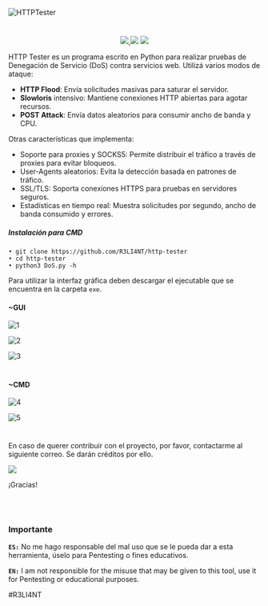 ![HTTPTester](https://github.com/user-attachments/assets/12181966-eb42-44d0-ba2b-c95cbd4d7f7d)

<h1 align="center"></h1>
<p align="center">
    <a href="https://python.org">
    <img src="https://img.shields.io/badge/Python-3-green.svg">
  </a>
    <img src="https://img.shields.io/badge/Release-1.0-blue.svg">
  </a>
    <img src="https://img.shields.io/badge/Public-%F0%9F%94%91-red.svg">
  </a>
</p>

HTTP Tester es un programa escrito en Python para realizar pruebas de Denegación de Servicio (DoS) contra servicios web. Utilizá varios modos de ataque:

- **HTTP Flood**: Envía solicitudes masivas para saturar el servidor.
- **Slowloris** intensivo: Mantiene conexiones HTTP abiertas para agotar recursos.
- **POST Attack**: Envía datos aleatorios para consumir ancho de banda y CPU.

Otras características que implementa:

- Soporte para proxies y SOCKS5: Permite distribuir el tráfico a través de proxies para evitar bloqueos.
- User-Agents aleatorios: Evita la detección basada en patrones de tráfico.
- SSL/TLS: Soporta conexiones HTTPS para pruebas en servidores seguros.
- Estadísticas en tiempo real: Muestra solicitudes por segundo, ancho de banda consumido y errores.

##### Instalación para CMD
```
• git clone https://github.com/R3LI4NT/http-tester
• cd http-tester
• python3 DoS.py -h
```

Para utilizar la interfaz gráfica deben descargar el ejecutable que se encuentra en la carpeta `exe`.

#### ~GUI

![1](https://github.com/user-attachments/assets/2ccd2a58-397b-43e8-904a-0d203398608c)

![2](https://github.com/user-attachments/assets/fdcb84d8-3014-447a-b31b-204fb9daf684)

![3](https://github.com/user-attachments/assets/06de35d9-8650-490d-9f62-2887e2d22b34)

<h1 align="center"></h1>

#### ~CMD 

![4](https://github.com/user-attachments/assets/b0cb0b5f-1e8d-4e2f-968e-1108fe6e5032)

![5](https://github.com/user-attachments/assets/f77c981b-91ae-429f-bbf7-b732baee9093)

<h1 align="center"></h1>

En caso de querer contribuir con el proyecto, por favor, contactarme al siguiente correo. Se darán créditos por ello.

<img src="https://img.shields.io/badge/r3li4nt.contact@keemail.me-D14836?style=for-the-badge&logo=gmail&logoColor=white" />

¡Gracias!

</br>

<h1 align="center"></h1>

### Importante

**`ES:`** No me hago responsable del mal uso que se le pueda dar a esta herramienta, úselo para Pentesting o fines educativos.

**`EN:`**  I am not responsible for the misuse that may be given to this tool, use it for Pentesting or educational purposes.

#R3LI4NT
